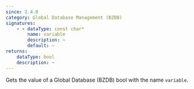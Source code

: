 ```yaml
---
since: 2.4.0
category: Global Database Management (BZDB)
signatures:
    - - dataType: const char*
        name: variable
        description: ~
        default: ~
returns:
    dataType: bool
    description: ~
---
```


Gets the value of a Global Database (BZDB) bool with the name `variable`.
